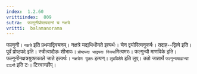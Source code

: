 ```yaml
---
index:  1.2.60
vrittiindex:  809
sutra:  फल्गुनीप्रोष्ठपदानां च नक्षत्रे
vritti:  balamanorama 
---
```


फल्गुनी। `नक्षत्रे` इति प्रथमाद्विवचनम्। नक्षत्रे यद्यभिधीयते इत्यर्थः। चेन द्वयोरित्यनुकर्षः। तदाह--द्वित्वे इति। पूर्वं प्रोष्ठपदे इति। स्त्रीत्वादौङः शीभावः। `प्रोष्ठपदा भाद्रपदा स्त्रिया`मित्यमरः। फल्गुन्यौ माणविके इति। फल्गुनीनक्षत्रयुक्तकाले जाते इत्यर्थः। `नक्षत्रेण युक्तः` इत्यण्। `लुबविशेषे` इति लुप्। ततो जातार्थे `फल्गुन्यषाढाभ्यां टाऽनौ` इति टः। टित्त्वान्ङीप्।

